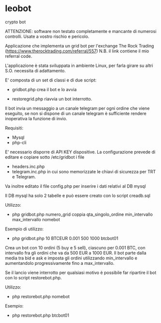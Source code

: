 # leobot
crypto bot

ATTENZIONE: software non testato completamente e mancante di numerosi controlli. Usate a vostro rischio e pericolo.

Applicazione che implementa un grid bot per l'exchange The Rock Trading (https://www.therocktrading.com/referral/557) N.B. il link contiene il mio referral code. 

L'applicazione è stata sviluppata in ambiente Linux, per farla girare su altri S.O. necessita di adattamento.

E' composta di un set di classi e di due script:

- gridbot.php crea il bot e lo avvia

- restoregrid.php riavvia un bot interrotto.

Il bot invia un messaggio a un canale telegram per ogni ordine che viene eseguito, se non si dispone di un canale telegram è sufficiente rendere inoperativa la funzione di invio.

Requisiti:
- Mysql
- php-cli

E' necessario disporre di API KEY dispositive.
La configurazione prevede di editare e copiare sotto /etc/gridbot i file
- headers.inc.php
- telegram.inc.php
in cui sono memorizzate le chiavi di sicurezza per TRT e Telegram.

Va inoltre editato il file config.php per inserire i dati relativi al DB mysql

Il DB mysql ha solo 2 tabelle e può essere creato con lo script creadb.sql

Utilizzo:
- php gridbot.php numero_grid coppia qta_singolo_ordine min_intervallo max_intervallo nomebot

Esempio di utilizzo:
- php gridbot.php 10 BTCEUR 0.001 500 1000 btcbot01

Crea un bot con 10 ordini (5 buy e 5 sell), ciascuno per 0.001 BTC, con intervallo fra gli ordini che va da 500 EUR a 1000 EUR. 
Il bot parte dalla media tra bid e ask e imposta gli ordini utilizzando min_intervallo e aumentandolo progressivamente fino a max_intervallo.

Se il lancio viene interrotto per qualsiasi motivo è possibile far ripartire il bot con lo script restorebot.php.

Utilizzo:
- php restorebot.php nomebot

Esempio:
- php restorebot.php btcbot01

